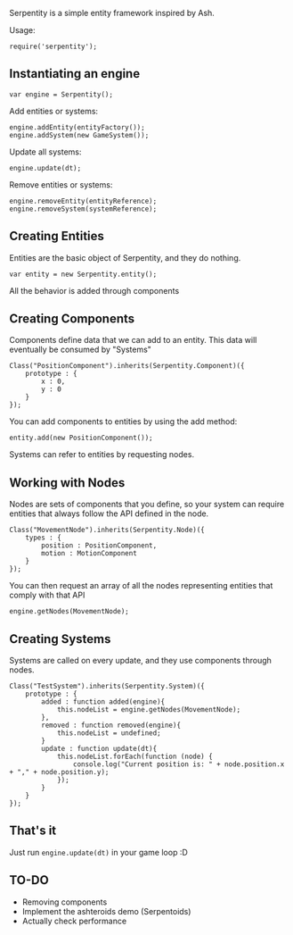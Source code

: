 Serpentity is a simple entity framework inspired by Ash.

Usage:

    require('serpentity');

## Instantiating an engine

    var engine = Serpentity();

Add entities or systems:

    engine.addEntity(entityFactory());
    engine.addSystem(new GameSystem());

Update all systems:

    engine.update(dt);

Remove entities or systems:

    engine.removeEntity(entityReference);
    engine.removeSystem(systemReference);

## Creating Entities

Entities are the basic object of Serpentity, and they do nothing.

    var entity = new Serpentity.entity();

All the behavior is added through components

## Creating Components

Components define data that we can add to an entity. This data will
eventually be consumed by "Systems"

    Class("PositionComponent").inherits(Serpentity.Component)({
        prototype : {
            x : 0,
            y : 0
        }
    });

You can add components to entities by using the add method:

    entity.add(new PositionComponent());


Systems can refer to entities by requesting nodes.

## Working with Nodes

Nodes are sets of components that you define, so your system can require
entities that always follow the API defined in the node.

    Class("MovementNode").inherits(Serpentity.Node)({
        types : {
            position : PositionComponent,
            motion : MotionComponent
        }
    });

You can then request an array of all the nodes representing entities
that comply with that API

    engine.getNodes(MovementNode);

## Creating Systems

Systems are called on every update, and they use components through nodes.

    Class("TestSystem").inherits(Serpentity.System)({
        prototype : {
            added : function added(engine){
                this.nodeList = engine.getNodes(MovementNode);
            },
            removed : function removed(engine){
                this.nodeList = undefined;
            }
            update : function update(dt){
                this.nodeList.forEach(function (node) {
                    console.log("Current position is: " + node.position.x + "," + node.position.y);
                });
            }
        }
    });

## That's it

Just run `engine.update(dt)` in your game loop :D

## TO-DO

* Removing components
* Implement the ashteroids demo (Serpentoids)
* Actually check performance
